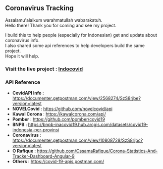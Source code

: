 ## Coronavirus Tracking

Assalamu'alaikum warahmatullah wabarakatuh. <br>
Hello there! Thank you for coming and see my project.

I build this to help people (especially for Indonesian) get and update about coronavirus info. <br>
I also shared some api references to help developers build the same project. <br>
Hope it will help. <br>

### Visit the live project : [Indocovid](https://indocovid.netlify.com/)

### API Reference
- **CovidAPI Info** : https://documenter.getpostman.com/view/2568274/SzS8rjbe?version=latest
- **NOVELCovid** : https://github.com/novelcovid/api
- **Kawal Corona** : https://kawalcorona.com/api/
- **Pomber** : https://github.com/pomber/covid19
- **BNPB** : https://bnpb-inacovid19.hub.arcgis.com/datasets/covid19-indonesia-per-provinsi
- **Coronavirus** : https://documenter.getpostman.com/view/10808728/SzS8rjbc?version=latest
- **O Rafique** : https://github.com/OssamaRafique/Corona-Statistics-And-Tracker-Dashboard-Angular-9
- **Others** : https://covid-19-apis.postman.com/